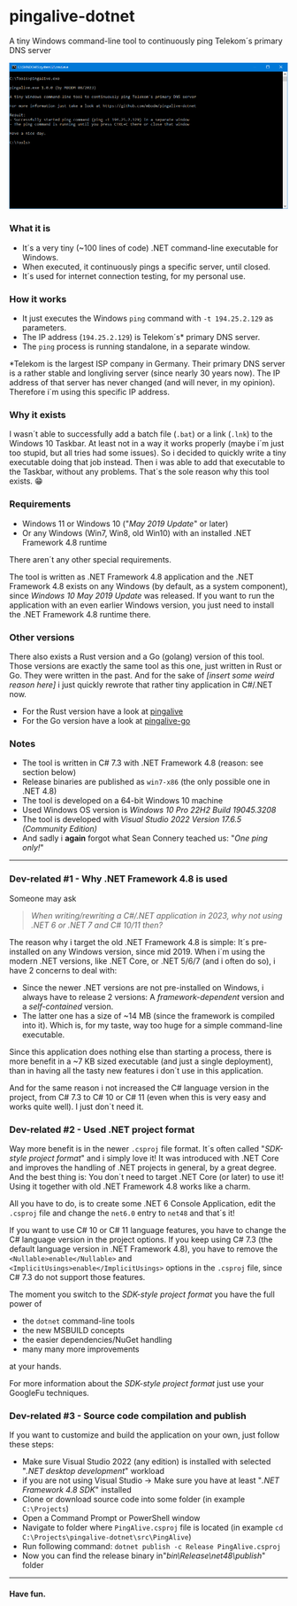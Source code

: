 # pingalive-dotnet
A tiny Windows command-line tool to continuously ping Telekom´s primary DNS server

![Screenshot](screenshot.png)

### What it is

- It´s a very tiny (~100 lines of code) .NET command-line executable for Windows.
- When executed, it continuously pings a specific server, until closed.
- It´s used for internet connection testing, for my personal use.

### How it works

- It just executes the Windows `ping` command with `-t 194.25.2.129` as parameters.
- The IP address (`194.25.2.129`) is Telekom´s* primary DNS server.
- The `ping` process is running standalone, in a separate window.

*Telekom is the largest ISP company in Germany. Their primary DNS server is a rather stable and longliving server (since nearly 30 years now). The IP address of that server has never changed (and will never, in my opinion). Therefore i´m using this specific IP address.

### Why it exists

I wasn´t able to successfully add a batch file (`.bat`) or a link (`.lnk`) to the Windows 10 Taskbar. At least not in a way it works properly (maybe i´m just too stupid, but all tries had some issues). So i decided to quickly write a tiny executable doing that job instead. Then i was able to add that executable to the Taskbar, without any problems. That´s the sole reason why this tool exists. :grin:

### Requirements

- Windows 11 or Windows 10 ("_May 2019 Update_" or later)
- Or any Windows (Win7, Win8, old Win10) with an installed .NET Framework 4.8 runtime

There aren´t any other special requirements.

The tool is written as .NET Framework 4.8 application and the .NET Framework 4.8 exists on any Windows (by default, as a system component), since _Windows 10 May 2019 Update_ was released. If you want to run the application with an even earlier Windows version, you just need to install the .NET Framework 4.8 runtime there.

### Other versions

There also exists a Rust version and a Go (golang) version of this tool. Those versions are exactly the same tool as this one, just written in Rust or Go. They were written in the past. And for the sake of _[insert some weird reason here]_ i just quickly rewrote that rather tiny application in C#/.NET now.

- For the Rust version have a look at [pingalive](https://github.com/mbodm/pingalive)
- For the Go version have a look at [pingalive-go](https://github.com/mbodm/pingalive-go)

### Notes

- The tool is written in C# 7.3 with .NET Framework 4.8 (reason: see section below)
- Release binaries are published as `win7-x86` (the only possible one in .NET 4.8)
- The tool is developed on a 64-bit Windows 10 machine
- Used Windows OS version is _Windows 10 Pro 22H2 Build 19045.3208_
- The tool is developed with _Visual Studio 2022 Version 17.6.5 (Community Edition)_
- And sadly i __again__ forgot what Sean Connery teached us: "_One ping only!_"

---

### Dev-related #1 - Why .NET Framework 4.8 is used

Someone may ask

> _When writing/rewriting a C#/.NET application in 2023, why not using .NET 6 or .NET 7 and C# 10/11 then?_

The reason why i target the old .NET Framework 4.8 is simple: It´s pre-installed on any Windows version, since mid 2019. When i´m using the modern .NET versions, like .NET Core, or .NET 5/6/7 (and i often do so), i have 2 concerns to deal with:

- Since the newer .NET versions are not pre-installed on Windows, i always have to release 2 versions: A _framework-dependent_ version and a _self-contained_ version.
- The latter one has a size of ~14 MB (since the framework is compiled into it). Which is, for my taste, way too huge for a simple command-line executable.

Since this application does nothing else than starting a process, there is more benefit in a ~7 KB sized executable (and just a single deployment), than in having all the tasty new features i don´t use in this application.

And for the same reason i not increased the C# language version in the project, from C# 7.3 to C# 10 or C# 11 (even when this is very easy and works quite well). I just don´t need it.

### Dev-related #2 - Used .NET project format

Way more benefit is in the newer `.csproj` file format. It´s often called "_SDK-style project format_" and i simply love it! It was introduced with .NET Core and improves the handling of .NET projects in general, by a great degree. And the best thing is: You don´t need to target .NET Core (or later) to use it! Using it together with old .NET Framework 4.8 works like a charm.

All you have to do, is to create some .NET 6 Console Application, edit the `.csproj` file and change the `net6.0` entry to `net48` and that´s it!

If you want to use C# 10 or C# 11 language features, you have to change the C# language version in the project options. If you keep using C# 7.3 (the default language version in .NET Framework 4.8), you have to remove the `<Nullable>enable</Nullable>` and `<ImplicitUsings>enable</ImplicitUsings>` options in the `.csproj` file, since C# 7.3 do not support those features.

The moment you switch to the _SDK-style project format_ you have the full power of

- the `dotnet` command-line tools
- the new MSBUILD concepts
- the easier dependencies/NuGet handling
- many many more improvements

at your hands.

For more information about the _SDK-style project format_ just use your GoogleFu techniques.

### Dev-related #3 - Source code compilation and publish

If you want to customize and build the application on your own, just follow these steps:
- Make sure Visual Studio 2022 (any edition) is installed with selected "_.NET desktop development_" workload
- if you are not using Visual Studio -> Make sure you have at least "_.NET Framework 4.8 SDK_" installed
- Clone or download source code into some folder (in example `C:\Projects`)
- Open a Command Prompt or PowerShell window
- Navigate to folder where `PingAlive.csproj` file is located (in example `cd C:\Projects\pingalive-dotnet\src\PingAlive`)
- Run following command: `dotnet publish -c Release PingAlive.csproj`
- Now you can find the release binary in"_bin\Release\net48\publish_" folder

---

#### Have fun.
